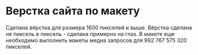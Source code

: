 # Верстка сайта по макету
Сделана вёрстка для размера 1600 пикселей и выше. Вёрстка сделана не пиксель в пиксель - сделана примерно на глаз. В макете еще необходимо выполнить макеты медиа запросов для 992 767 575 320 пикселей.
